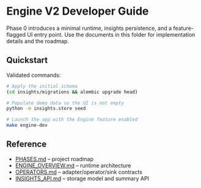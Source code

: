 # Engine V2 Developer Guide

Phase 0 introduces a minimal runtime, insights persistence, and a feature-flagged UI entry point. Use the documents in this folder for implementation details and the roadmap.

## Quickstart

Validated commands:

```bash
# Apply the initial schema
(cd insights/migrations && alembic upgrade head)

# Populate demo data so the UI is not empty
python -m insights.store seed

# Launch the app with the Engine feature enabled
make engine-dev
```

## Reference

* [PHASES.md](PHASES.md) – project roadmap
* [ENGINE_OVERVIEW.md](ENGINE_OVERVIEW.md) – runtime architecture
* [OPERATORS.md](OPERATORS.md) – adapter/operator/sink contracts
* [INSIGHTS_API.md](INSIGHTS_API.md) – storage model and summary API
